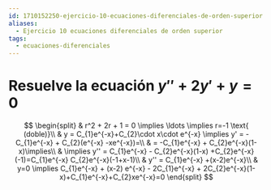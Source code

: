 ```yaml
---
id: 1710152250-ejercicio-10-ecuaciones-diferenciales-de-orden-superior
aliases:
  - Ejercicio 10 ecuaciones diferenciales de orden superior
tags:
  - ecuaciones-diferenciales
---
```


# Resuelve la ecuación ${y'' + 2y' +y=0}$

$$
\begin{split}
    & r^2 + 2r + 1 = 0 \implies \ldots  \implies r=-1 \text{ (doble)}\\
    & y = C_{1}e^{-x}+C_{2}\cdot x\cdot e^{-x} \implies y' = -C_{1}e^{-x} + C_{2}(e^{-x} -xe^{-x})=\\
    & = -C_{1}e^{-x} + C_{2}e^{-x}(1-x)\implies\\
    & \implies y'' = C_{1}e^{-x} - C_{2}e^{-x}(1-x) +C_{2}e^{-x}(-1)=C_{1}e^{-x} C_{2}e^{-x}(-1+x-1)\\
    & y'' = C_{1}e^{-x} +(x-2)e^{-x}\\
    & y=0 \implies C_{1}e^{-x} + (x-2) e^{-x} - 2C_{1}e^{-x} + 2C_{2}e^{-x}(1-x)+C_{1}e^{-x}+C_{2}xe^{-x}=0      
\end{split}
$$

